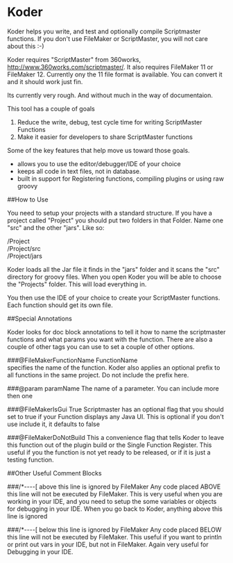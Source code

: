 Koder
======

Koder helps you write, and test and optionally compile Scriptmaster functions.  If you don't use FileMaker or ScriptMaster, you will not care about this :-)

Koder requires "ScriptMaster" from 360works, http://www.360works.com/scriptmaster/. It also requires FileMaker 11 or FileMaker 12.  Currently ony the 11 file format is available.  You can convert it and it should work just fin.

Its currently very rough. And without much in the way of documentaion. 

This tool has a couple of goals

1. Reduce the write, debug, test cycle time for writing ScriptMaster Functions
2. Make it easier for developers to share ScriptMaster functions

Some of the key features that help move us toward those goals.

* allows you to use the editor/debugger/IDE of your choice
* keeps all code in text files, not in database.
* built in support for Registering functions, compiling plugins or using raw groovy

##How to Use


You need to setup your projects with a standard structure.  If you have a project called "Project" you should put two folders in that Folder. Name one "src" and the other "jars".  Like so:

/Project  
/Project/src  
/Project/jars

Koder loads all the Jar file it finds in the "jars" folder and it scans the "src" directory for groovy files.  When you open Koder you will be able to choose the "Projects" folder.  This will load everything in.

You then use the IDE of your choice to create your ScriptMaster functions.  Each function should get its own file.

##Special Annotations

Koder looks for doc block annotations to tell it how to name the scriptmaster functions and what params you want with the function.  There are also a couple of other tags you can use to set a couple of other options.


###@FileMakerFunctionName  FunctionName  
specifies the name of the function. Koder also applies an optional prefix to all functions in the same project. Do not include the prefix here.

###@param paramName
The name of a parameter. You can include more then one  

###@FileMakerIsGui True
Scriptmaster has an optional flag that you should set to true if your Function displays any Java UI. This is optional if you don't use include it, it defaults to false

###@FileMakerDoNotBuild
This a convenience flag that tells Koder to leave this function out of the plugin build or the Single Function Register. This useful if you the function is not yet ready to be released, or if it is just a testing function.

##Other Useful Comment Blocks

###/*----[ above this line is ignored by FileMaker
Any code placed ABOVE this line will not be executed by FileMaker.  This is very useful when you are working in your IDE, and you need to setup the some variables or objects for debugging in your IDE. When you go back to Koder, anything above this line is ignored

###/*----[ below this line is ignored by FileMaker
Any code placed BELOW this line will not be executed by FileMaker. This useful if you want to println or print out vars in your IDE, but not in FileMaker. Again very useful for Debugging in your IDE.